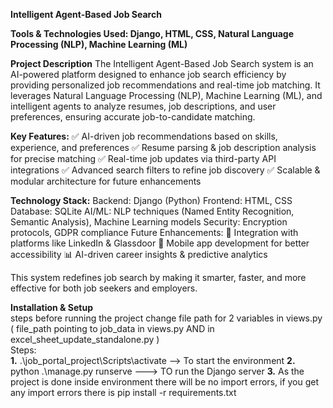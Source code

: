 **Intelligent Agent-Based Job Search**


**Tools & Technologies Used: Django, HTML, CSS, Natural Language Processing (NLP), Machine Learning (ML)**

**Project Description**
The Intelligent Agent-Based Job Search system is an AI-powered platform designed to enhance job search efficiency by providing personalized job recommendations and real-time job matching. It leverages Natural Language Processing (NLP), Machine Learning (ML), and intelligent agents to analyze resumes, job descriptions, and user preferences, ensuring accurate job-to-candidate matching.

**Key Features:**
✅ AI-driven job recommendations based on skills, experience, and preferences
✅ Resume parsing & job description analysis for precise matching
✅ Real-time job updates via third-party API integrations
✅ Advanced search filters to refine job discovery
✅ Scalable & modular architecture for future enhancements

**Technology Stack:**
Backend: Django (Python)
Frontend: HTML, CSS
Database: SQLite
AI/ML: NLP techniques (Named Entity Recognition, Semantic Analysis), Machine Learning models
Security: Encryption protocols, GDPR compliance
Future Enhancements:
🚀 Integration with platforms like LinkedIn & Glassdoor
📱 Mobile app development for better accessibility
📊 AI-driven career insights & predictive analytics

This system redefines job search by making it smarter, faster, and more effective for both job seekers and employers.

**Installation & Setup**<br>
steps before running the project 
change file path for 2 variables in views.py  ( file_path pointing to job_data in views.py  AND  in excel_sheet_update_standalone.py )<br> 
Steps:<br>
**1.** .\job_portal_project\Scripts\activate --> To start the environment
**2.** python .\manage.py runserve  ---> TO run the Django server
**3.** As the project is done inside environment there will be no import errors, if you get any import errors  there is pip install -r requirements.txt
